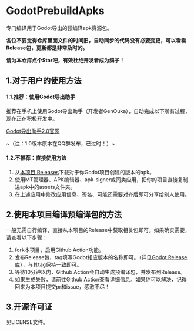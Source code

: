 # GodotPrebuildApks
专门编译用于Godot导出的预编译apk资源包。

**各位不要觉得仓库里面文件的时间旧，自动同步的代码没有必要变更，可以看看Release包，更新都是非常及时的。**

**请为本仓库点个Star吧，有效杜绝开发者成为鸽子！**

## 1.对于用户的使用方法
#### 1.1.推荐：使用Godot导出助手
推荐在手机上使用Godot导出助手（开发者GenOuka），自动完成以下所有过程，现在正在积极开发中。

[Godot导出助手2.0官网](https://gdh.genouka.rr.nu/)

~（注：1.0版本原本在QQ群发布，已过时！）~


#### 1.2.不推荐：直接使用方法
1. 从[本项目 Releases](https://github.com/Genouka/godotPrebuildApks/releases)下载对于你Godot项目创建的版本的apk。
2. 使用MT管理器、APK编辑器、apk-signer或同类应用，把你的项目直接复制进apk中的assets文件夹。
3. 在上述应用中修改应用信息、签名、可能还需要对齐后即可分享给别人使用。

## 2.使用本项目编译预编译包的方法
一般无需自行编译，直接从本项目的Release中获取相关包即可。如果确实需要，请查看以下步骤：

1. fork本项目，启用Github Action功能。
2. 发布Release包，tag填写Godot相应版本的名称即可。（详见[Godot Release库](https://github.com/godotengine/godot-builds/releases/)），与其tag保持一致即可。
3. 等待10分钟以内，Github Action会自动生成预编译包，并发布到Release。
4. 如果生成失败，请前往Github Action查看详细信息。如果你可以解决，记得回来为本项目提交pr和issue，感激不尽！

## 3.开源许可证
见LICENSE文件。
